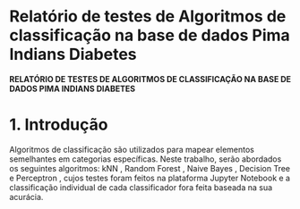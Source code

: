 # Relatório de testes de Algoritmos de classificação na base de dados Pima Indians Diabetes
**RELATÓRIO DE TESTES DE ALGORITMOS DE CLASSIFICAÇÃO NA BASE DE DADOS PIMA INDIANS DIABETES**

# **1. Introdução**
Algoritmos de classificação são utilizados para mapear elementos
semelhantes em categorias específicas. Neste trabalho, serão abordados os
seguintes algoritmos: kNN , Random Forest , Naive Bayes , Decision Tree e
Perceptron , cujos testes foram feitos na plataforma Jupyter Notebook e a
classificação individual de cada classificador fora feita baseada na sua acurácia.
